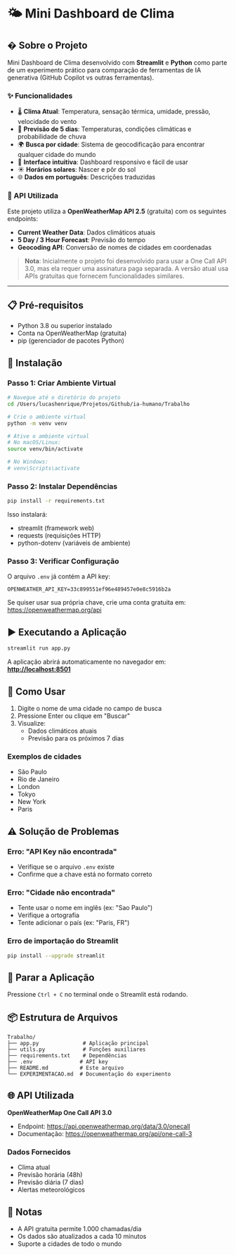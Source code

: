 # 🌤️ Mini Dashboard de Clima

## � Sobre o Projeto

Mini Dashboard de Clima desenvolvido com **Streamlit** e **Python** como parte de um experimento prático para comparação de ferramentas de IA generativa (GitHub Copilot vs outras ferramentas).

### ✨ Funcionalidades

- 🌡️ **Clima Atual**: Temperatura, sensação térmica, umidade, pressão, velocidade do vento
- 📅 **Previsão de 5 dias**: Temperaturas, condições climáticas e probabilidade de chuva
- 🌍 **Busca por cidade**: Sistema de geocodificação para encontrar qualquer cidade do mundo
- 🎨 **Interface intuitiva**: Dashboard responsivo e fácil de usar
- ☀️ **Horários solares**: Nascer e pôr do sol
- 🌐 **Dados em português**: Descrições traduzidas

### 🔑 API Utilizada

Este projeto utiliza a **OpenWeatherMap API 2.5** (gratuita) com os seguintes endpoints:

- **Current Weather Data**: Dados climáticos atuais
- **5 Day / 3 Hour Forecast**: Previsão do tempo
- **Geocoding API**: Conversão de nomes de cidades em coordenadas

> **Nota**: Inicialmente o projeto foi desenvolvido para usar a One Call API 3.0, mas ela requer uma assinatura paga separada. A versão atual usa APIs gratuitas que fornecem funcionalidades similares.

---

## 📋 Pré-requisitos

- Python 3.8 ou superior instalado
- Conta na OpenWeatherMap (gratuita)
- pip (gerenciador de pacotes Python)

## 🔧 Instalação

### Passo 1: Criar Ambiente Virtual

```bash
# Navegue até o diretório do projeto
cd /Users/lucashenrique/Projetos/Github/ia-humano/Trabalho

# Crie o ambiente virtual
python -m venv venv

# Ative o ambiente virtual
# No macOS/Linux:
source venv/bin/activate

# No Windows:
# venv\Scripts\activate
```

### Passo 2: Instalar Dependências

```bash
pip install -r requirements.txt
```

Isso instalará:

- streamlit (framework web)
- requests (requisições HTTP)
- python-dotenv (variáveis de ambiente)

### Passo 3: Verificar Configuração

O arquivo `.env` já contém a API key:

```
OPENWEATHER_API_KEY=33c899551ef96e489457e0e8c5916b2a
```

Se quiser usar sua própria chave, crie uma conta gratuita em:
<https://openweathermap.org/api>

## ▶️ Executando a Aplicação

```bash
streamlit run app.py
```

A aplicação abrirá automaticamente no navegador em:
**<http://localhost:8501>**

## 🎯 Como Usar

1. Digite o nome de uma cidade no campo de busca
2. Pressione Enter ou clique em "Buscar"
3. Visualize:
   - Dados climáticos atuais
   - Previsão para os próximos 7 dias

### Exemplos de cidades

- São Paulo
- Rio de Janeiro
- London
- Tokyo
- New York
- Paris

## ⚠️ Solução de Problemas

### Erro: "API Key não encontrada"

- Verifique se o arquivo `.env` existe
- Confirme que a chave está no formato correto

### Erro: "Cidade não encontrada"

- Tente usar o nome em inglês (ex: "Sao Paulo")
- Verifique a ortografia
- Tente adicionar o país (ex: "Paris, FR")

### Erro de importação do Streamlit

```bash
pip install --upgrade streamlit
```

## 🛑 Parar a Aplicação

Pressione `Ctrl + C` no terminal onde o Streamlit está rodando.

## 📦 Estrutura de Arquivos

```
Trabalho/
├── app.py              # Aplicação principal
├── utils.py            # Funções auxiliares
├── requirements.txt    # Dependências
├── .env               # API key
├── README.md          # Este arquivo
└── EXPERIMENTACAO.md  # Documentação do experimento
```

## 🌐 API Utilizada

**OpenWeatherMap One Call API 3.0**

- Endpoint: <https://api.openweathermap.org/data/3.0/onecall>
- Documentação: <https://openweathermap.org/api/one-call-3>

### Dados Fornecidos

- Clima atual
- Previsão horária (48h)
- Previsão diária (7 dias)
- Alertas meteorológicos

## 📝 Notas

- A API gratuita permite 1.000 chamadas/dia
- Os dados são atualizados a cada 10 minutos
- Suporte a cidades de todo o mundo

